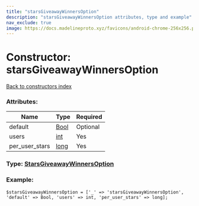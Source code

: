 ```yaml
---
title: "starsGiveawayWinnersOption"
description: "starsGiveawayWinnersOption attributes, type and example"
nav_exclude: true
image: https://docs.madelineproto.xyz/favicons/android-chrome-256x256.png
---
```

# Constructor: starsGiveawayWinnersOption  
[Back to constructors index](/API_docs/constructors/index.html)



### Attributes:

| Name     |    Type       | Required |
|----------|---------------|----------|
|default|[Bool](/API_docs/types/Bool.html) | Optional|
|users|[int](/API_docs/types/int.html) | Yes|
|per\_user\_stars|[long](/API_docs/types/long.html) | Yes|



### Type: [StarsGiveawayWinnersOption](/API_docs/types/StarsGiveawayWinnersOption.html)


### Example:

```
$starsGiveawayWinnersOption = ['_' => 'starsGiveawayWinnersOption', 'default' => Bool, 'users' => int, 'per_user_stars' => long];
```  
